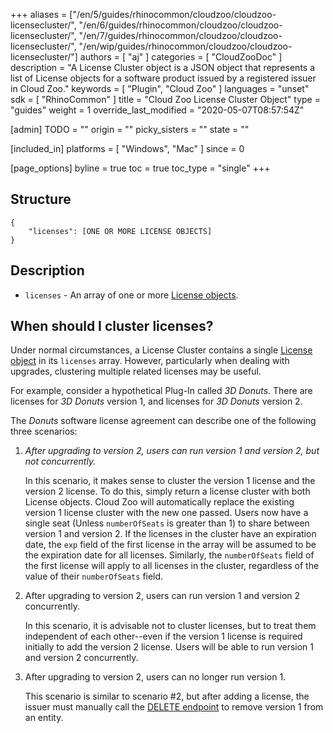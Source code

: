 +++
aliases = ["/en/5/guides/rhinocommon/cloudzoo/cloudzoo-licensecluster/", "/en/6/guides/rhinocommon/cloudzoo/cloudzoo-licensecluster/", "/en/7/guides/rhinocommon/cloudzoo/cloudzoo-licensecluster/", "/en/wip/guides/rhinocommon/cloudzoo/cloudzoo-licensecluster/"]
authors = [ "aj" ]
categories = [ "CloudZooDoc" ]
description = "A License Cluster object is a JSON object that represents a list of License objects for a software product issued by a registered issuer in Cloud Zoo."
keywords = [ "Plugin", "Cloud Zoo" ]
languages = "unset"
sdk = [ "RhinoCommon" ]
title = "Cloud Zoo License Cluster Object"
type = "guides"
weight = 1
override_last_modified = "2020-05-07T08:57:54Z"

[admin]
TODO = ""
origin = ""
picky_sisters = ""
state = ""

[included_in]
platforms = [ "Windows", "Mac" ]
since = 0

[page_options]
byline = true
toc = true
toc_type = "single"
+++


## Structure

    {
		"licenses": [ONE OR MORE LICENSE OBJECTS]
	}

## Description

-   `licenses` - An array of one or more [License objects](/guides/rhinocommon/cloudzoo/cloudzoo-license).

## When should I cluster licenses?

Under normal circumstances, a License Cluster contains a single [License object](/guides/rhinocommon/cloudzoo/cloudzoo-license) in its `licenses` array. However, particularly when dealing with upgrades, clustering multiple related licenses may be useful. 

For example, consider a hypothetical Plug-In called *3D Donuts*. There are licenses for *3D Donuts* version 1, and licenses for *3D Donuts* version 2. 

The *Donuts* software license agreement can describe one of the following three scenarios:

 1. *After upgrading to version 2, users can run version 1 and version 2, but not concurrently.*
 
	 In this scenario, it makes sense to cluster the version 1 license and the version 2 license. To do this, simply return a license cluster with both License objects. Cloud Zoo will automatically replace the existing version 1 license cluster with the new one passed. Users now have a single seat (Unless `numberOfSeats` is greater than 1) to share between version 1 and version 2. If the licenses in the cluster have an expiration date, the `exp` field of the first license in the array will be assumed to be the expiration date for all licenses. Similarly, the `numberOfSeats` field of the first license will apply to all licenses in the cluster, regardless of the value of their `numberOfSeats` field.
	 
 2. After upgrading to version 2, users can run version 1 and
    version 2 concurrently. 

	In this scenario, it is advisable not to cluster licenses, but to treat them independent of each other--even if the version 1 license is required initially to add the version 2 license. Users will be able to run version 1 and version 2 concurrently.
	 
3. After upgrading to version 2, users can no longer run
    version 1.

	This scenario is similar to scenario #2, but after adding a license, the issuer must manually call the [DELETE endpoint](/guides/rhinocommon/cloudzoo/cloudzoo-optional-endpoints#delete-license) to remove version 1 from an entity. 


